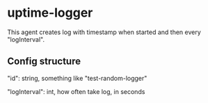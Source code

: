 # uptime-logger

This agent creates log with timestamp when started and then every "logInterval".

## Config structure

"id": string, something like "test-random-logger"

"logInterval": int, how often take log, in seconds
